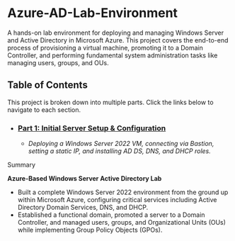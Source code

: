 # Azure-AD-Lab-Environment
A hands-on lab environment for deploying and managing Windows Server and Active Directory in Microsoft Azure. This project covers the end-to-end process of provisioning a virtual machine, promoting it to a Domain Controller, and performing fundamental system administration tasks like managing users, groups, and OUs.

## Table of Contents

This project is broken down into multiple parts. Click the links below to navigate to each section.

*   ### [Part 1: Initial Server Setup & Configuration](./Part-1-Server-Setup.md)
    *   *Deploying a Windows Server 2022 VM, connecting via Bastion, setting a static IP, and installing AD DS, DNS, and DHCP roles.*
 
Summary

**Azure-Based Windows Server Active Directory Lab**
*   Built a complete Windows Server 2022 environment from the ground up within Microsoft Azure, configuring critical services including Active Directory Domain Services, DNS, and DHCP.
*   Established a functional domain, promoted a server to a Domain Controller, and managed users, groups, and Organizational Units (OUs) while implementing Group Policy Objects (GPOs).
